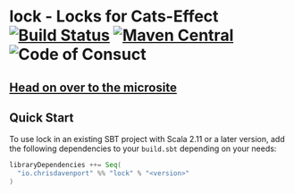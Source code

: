 # lock - Locks for Cats-Effect [![Build Status](https://travis-ci.com/ChristopherDavenport/lock.svg?branch=master)](https://travis-ci.com/ChristopherDavenport/lock) [![Maven Central](https://maven-badges.herokuapp.com/maven-central/io.chrisdavenport/lock_2.12/badge.svg)](https://maven-badges.herokuapp.com/maven-central/io.chrisdavenport/lock_2.12) ![Code of Consuct](https://img.shields.io/badge/Code%20of%20Conduct-Scala-blue.svg)

## [Head on over to the microsite](https://davenverse.github.io/lock)

## Quick Start

To use lock in an existing SBT project with Scala 2.11 or a later version, add the following dependencies to your
`build.sbt` depending on your needs:

```scala
libraryDependencies ++= Seq(
  "io.chrisdavenport" %% "lock" % "<version>"
)
```
